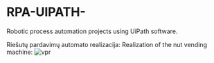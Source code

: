 # RPA-UIPATH-

Robotic process automation projects using UiPath software.

Riešutų pardavimų automato realizacija: 
Realization of the nut vending machine:
![vpr](https://github.com/Mantelisx/RPA-UIPATH-/assets/92160605/0e4e693c-9fac-47ec-a47e-544d5c57e8e0)


